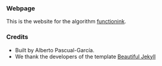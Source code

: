 
### Webpage

This is the website for the algorithm [functionink](https://besjournals.onlinelibrary.wiley.com/doi/10.1111/2041-210X.13377).

### Credits

* Built by Alberto Pascual-García.
* We thank the developers of the template  [Beautiful Jekyll](https://beautifuljekyll.com/)

